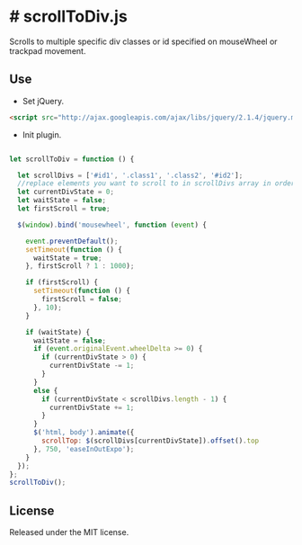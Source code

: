 # # scrollToDiv.js

Scrolls to multiple specific div classes or id specified on mouseWheel or trackpad movement.


## Use

- Set jQuery.
```html
<script src="http://ajax.googleapis.com/ajax/libs/jquery/2.1.4/jquery.min.js"></script>
```

- Init plugin.
```javascript

let scrollToDiv = function () {

  let scrollDivs = ['#id1', '.class1', '.class2', '#id2'];
  //replace elements you want to scroll to in scrollDivs array in order here. 
  let currentDivState = 0;
  let waitState = false;
  let firstScroll = true;

  $(window).bind('mousewheel', function (event) {

    event.preventDefault();
    setTimeout(function () {
      waitState = true;
    }, firstScroll ? 1 : 1000);

    if (firstScroll) {
      setTimeout(function () {
        firstScroll = false;
      }, 10);
    }

    if (waitState) {
      waitState = false;
      if (event.originalEvent.wheelDelta >= 0) {
        if (currentDivState > 0) {
          currentDivState -= 1;
        }
      }
      else {
        if (currentDivState < scrollDivs.length - 1) {
          currentDivState += 1;
        }
      }
      $('html, body').animate({
        scrollTop: $(scrollDivs[currentDivState]).offset().top
      }, 750, 'easeInOutExpo');
    }
  });
};
scrollToDiv();
```

## License

Released under the MIT license.